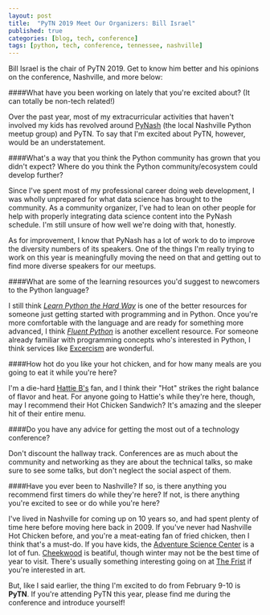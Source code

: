 ```yaml
---
layout: post
title:  "PyTN 2019 Meet Our Organizers: Bill Israel"
published: true
categories: [blog, tech, conference]
tags: [python, tech, conference, tennessee, nashville]
---
```

Bill Israel is the chair of PyTN 2019. Get to know him better and his opinions on the conference, Nashville, and more below:

####What have you been working on lately that you're excited about? (It can totally be non-tech related!)

Over the past year, most of my extracurricular activities that haven't involved my kids has revolved around [PyNash](http://pynash.org) (the local Nashville Python meetup group) and PyTN.
To say that I'm excited about PyTN, however, would be an understatement.


####What's a way that you think the Python community has grown that you didn't expect? Where do you think the Python community/ecosystem could develop further?

Since I've spent most of my professional career doing web development, I was wholly unprepared for what data science has brought to the community.
As a community organizer, I've had to lean on other people for help with properly integrating data science content into the PyNash schedule.
I'm still unsure of how well we're doing with that, honestly.

As for improvement, I know that PyNash has a lot of work to do to improve the diversity numbers of its speakers.
One of the things I'm really trying to work on this year is meaningfully moving the need on that and getting out to find more diverse speakers for our meetups.


####What are some of the learning resources you'd suggest to newcomers to the Python language?

I still think [_Learn Python the Hard Way_](https://learnpythonthehardway.org/python3/) is one of the better resources for someone just getting started with programming and in Python.
Once you're more comfortable with the language and are ready for something more advanced, I think [_Fluent Python_](http://shop.oreilly.com/product/0636920032519.do) is another excellent resource.
For someone already familiar with programming concepts who's interested in Python, I think services like [Excercism](https://www.exercism.io/) are wonderful.


####How hot do you like your hot chicken, and for how many meals are you going to eat it while you're here?

I'm a die-hard [Hattie B's](http://www.hattiebs.com/) fan, and I think their "Hot" strikes the right balance of flavor and heat.
For anyone going to Hattie's while they're here, though, may I recommend their Hot Chicken Sandwich?
It's amazing and the sleeper hit of their entire menu.


####Do you have any advice for getting the most out of a technology conference?

Don't discount the hallway track.
Conferences are as much about the community and networking as they are about the technical talks, so make sure to see some talks, but don't neglect the social aspect of them.


####Have you ever been to Nashville? If so, is there anything you recommend first timers do while they're here? If not, is there anything you're excited to see or do while you're here?

I've lived in Nashville for coming up on 10 years so, and had spent plenty of time here before moving here back in 2009.
If you've never had Nashville Hot Chicken before, and you're a meat-eating fan of fried chicken, then I think that's a must-do.
If you have kids, the [Adventure Science Center](http://www.adventuresci.org) is a lot of fun.
[Cheekwood](https://cheekwood.org) is beatiful, though winter may not be the best time of year to visit.
There's usually something interesting going on at [The Frist](https://fristartmuseum.org) if you're interested in art.

But, like I said earlier, the thing I'm excited to do from February 9-10 is **PyTN**.
If you're attending PyTN this year, please find me during the conference and introduce yourself!
